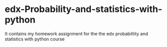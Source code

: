 # edx-Probability-and-statistics-with-python
It contains my homework assignment for the the edx probabiltity and statistics with python course
